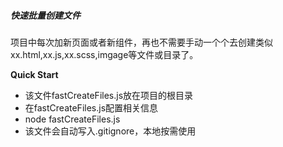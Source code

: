 ##### 快速批量创建文件

项目中每次加新页面或者新组件，再也不需要手动一个个去创建类似xx.html,xx.js,xx.scss,imgage等文件或目录了。

**Quick Start**

 * 该文件fastCreateFiles.js放在项目的根目录
 * 在fastCreateFiles.js配置相关信息
 * node fastCreateFiles.js
 * 该文件会自动写入.gitignore，本地按需使用

